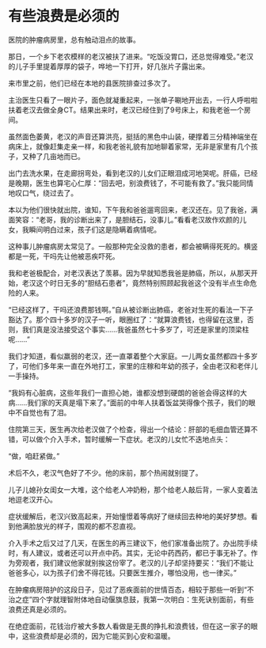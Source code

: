 # 有些浪费是必须的

医院的肿瘤病房里，总有触动泪点的故事。 

那日，一个乡下老农模样的老汉被扶了进来。“吃饭没胃口，还总觉得难受。”老汉的儿子手里提着厚厚的袋子，哗地一下打开，好几张片子露出来。 

来市里之前，他们已经在本地的县医院排查过多次了。 

主治医生只看了一眼片子，面色就凝重起来，一张单子唰地开出去，一行人呼啦啦扶着老汉去做全身CT。结果出来时，老汉已经住到了9号床上，和我老爸一个房间。 

虽然面色萎黄，老汉的声音还算洪亮，挺括的黑色中山装，硬撑着三分精神端坐在病床上，就像赶集走亲一样，和我老爸礼貌有加地聊着家常，无非是家里有几个孩子，又种了几亩地而已。 

出门去洗水果，在走廊拐弯处，看到老汉的儿女们正眼泪成河地哭呢。肝癌，已经是晚期，医生也算宅心仁厚：“回去吧，别浪费钱了，不可能有救了。”我只能同情地叹口气，绕过去了。 

本以为他们很快就出院，谁知，下午我和爸爸遛弯回来，老汉还在。见了我爸，满面笑容：“老哥，我的诊断出来了，是胆结石，没事儿。”看看老汉故作欢颜的儿女，我瞬间明白过来，孩子们这是隐瞒着病情呢。 

这种事儿肿瘤病房太常见了。一般那种完全没救的患者，都会被瞒得死死的。横竖都是一死，干吗先让他被恶疾吓死。 

我和老爸极配合，对老汉表达了羡慕。因为早就知悉我爸是肺癌，所以，从那天开始，老汉这个时日无多的“胆结石患者”，竟然特别照顾起我爸这个没有半点生命危险的人来。 

“已经这样了，干吗还浪费那钱啊。”自从被诊断出肺癌，老爸对生死的看法一下子豁达了。那个四十多岁的汉子一听，眼圈红了：“就算浪费钱，也得留在这里，否则，我们真是没法接受这个事实……我爸虽然七十多岁了，可还是家里的顶梁柱呢……” 

我们才知道，看似羸弱的老汉，还一直罩着整个大家庭。一儿两女虽然都四十多岁了，可他们多年来一直在外地打工，家里的庄稼和年幼的孩子，全由老汉和老伴儿一手操持。 

“我妈有心脏病，这些年我们一直担心她，谁都没想到硬朗的爸爸会得这样的大病……我们家的天真是塌下来了。”面前的中年人扶着饭盆哭得像个孩子，我们的眼中不自觉也有了泪。 

住院第三天，医生再次给老汉做了个检查，得出一个结论：肝部的毛细血管还算不错，可以做个介入手术，暂时缓解一下症状。老汉的儿女忙不迭地点头： 

“做，咱赶紧做。” 

术后不久，老汉气色好了不少。他的床前，那个热闹就别提了。 

儿子儿媳孙女闺女一大堆，这个给老人冲奶粉，那个给老人敲后背，一家人变着法地逗老汉开心。 

症状缓解后，老汉兴致高起来，开始憧憬着等病好了继续回去种地的美好梦想。看到他满脸放光的样子，围观的都不忍直视。 

介入手术之后又过了几天，在医生的再三建议下，他们家准备出院了。办出院手续时，有人建议，或者还可以开点中药。其实，无论中药西药，都已于事无补了。作为旁观者，我们建议他家就别挨这份宰了。老汉的儿子却坚持要买：“我们不能让爸爸多心，以为孩子们舍不得花钱。只要医生推介，哪怕没用，也一律买。” 

在肿瘤病房陪护的这段日子，见过了恶疾面前的世情百态，相较于那些一听到“不治之症”四个字就理智附体地自动偃旗息鼓，我第一次明白：生死诀别面前，有些浪费还真是必须的。 

在绝症面前，花钱治疗被大多数人看做是无畏的挣扎和浪费钱，但在这一家子的眼中，这些浪费却是必须的，因为它能买到心安和温暖。